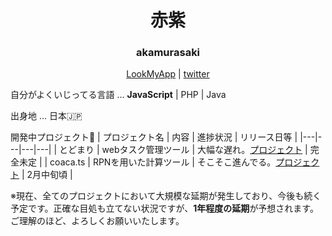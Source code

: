 
<h1 align="center">赤紫</h1>
<h3 align="center">akamurasaki</h3>
<div align="center">
  <a href="https://hubttery.sakura.ne.jp">LookMyApp</a> | 
  <a href="https://twitter.com/m0k1m0k1">twitter</a>
</div>

自分がよくいじってる言語 ... **JavaScript** | PHP | Java

出身地 ... 日本🇯🇵

開発中プロジェクト📄
| プロジェクト名 | 内容 | 進捗状況 | リリース日等 |
|---|---|---|---|
| とどまり | webタスク管理ツール | 大幅な遅れ。[プロジェクト](https://github.com/users/poyuaki/projects/3) | 完全未定 |
| coaca.ts | RPNを用いた計算ツール | そこそこ進んでる。[プロジェクト](https://github.com/poyuaki/coaca.ts/projects/2) | 2月中旬頃 |

※現在、全てのプロジェクトにおいて大規模な延期が発生しており、今後も続く予定です。正確な目処も立てない状況ですが、<b>1年程度の延期</b>が予想されます。ご理解のほど、よろしくお願いいたします。
